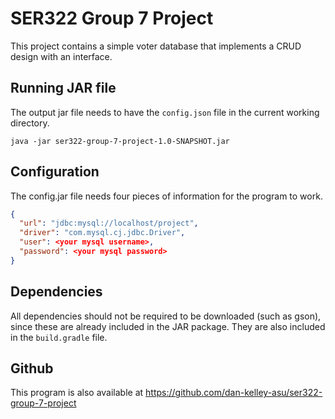 # SER322 Group 7 Project
This project contains a simple voter database that implements a CRUD design with an interface.

## Running JAR file
The output jar file needs to have the `config.json` file in the current working directory.
```shell
java -jar ser322-group-7-project-1.0-SNAPSHOT.jar
```

## Configuration
The config.jar file needs four pieces of information for the program to work.
```json
{
  "url": "jdbc:mysql://localhost/project",
  "driver": "com.mysql.cj.jdbc.Driver",
  "user": <your mysql username>,
  "password": <your mysql password>
}
```

## Dependencies
All dependencies should not be required to be downloaded (such as gson), since these are already included in the JAR package. They are also included in the `build.gradle` file.

## Github
This program is also available at
https://github.com/dan-kelley-asu/ser322-group-7-project
